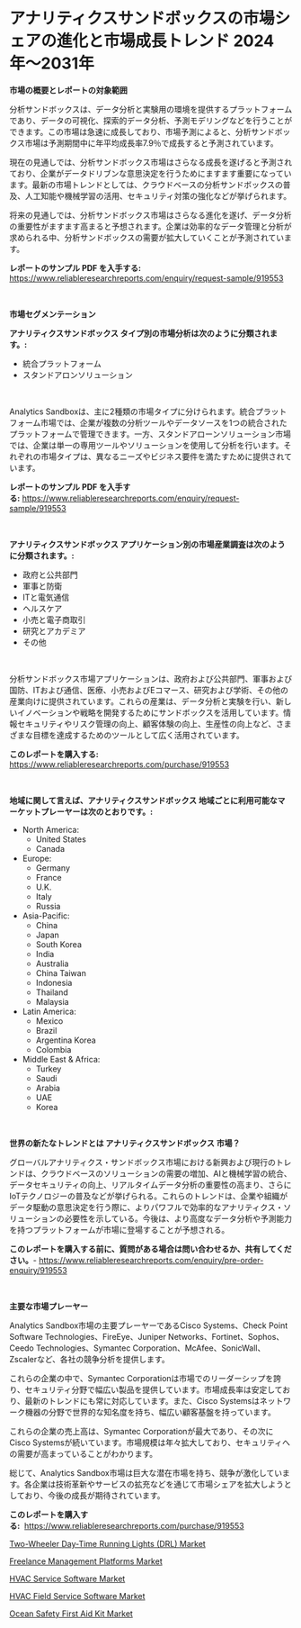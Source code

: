 <p><h1>アナリティクスサンドボックスの市場シェアの進化と市場成長トレンド 2024年〜2031年</h1></p><p><strong>市場の概要とレポートの対象範囲</strong></p>
<p><p>分析サンドボックスは、データ分析と実験用の環境を提供するプラットフォームであり、データの可視化、探索的データ分析、予測モデリングなどを行うことができます。この市場は急速に成長しており、市場予測によると、分析サンドボックス市場は予測期間中に年平均成長率7.9％で成長すると予測されています。</p><p>現在の見通しでは、分析サンドボックス市場はさらなる成長を遂げると予測されており、企業がデータドリブンな意思決定を行うためにますます重要になっています。最新の市場トレンドとしては、クラウドベースの分析サンドボックスの普及、人工知能や機械学習の活用、セキュリティ対策の強化などが挙げられます。</p><p>将来の見通しでは、分析サンドボックス市場はさらなる進化を遂げ、データ分析の重要性がますます高まると予想されます。企業は効率的なデータ管理と分析が求められる中、分析サンドボックスの需要が拡大していくことが予測されています。</p></p>
<p><strong>レポートのサンプル PDF を入手する:</strong> <a href="https://www.reliableresearchreports.com/enquiry/request-sample/919553">https://www.reliableresearchreports.com/enquiry/request-sample/919553</a></p>
<p>&nbsp;</p>
<p><strong>市場セグメンテーション</strong></p>
<p><strong>アナリティクスサンドボックス タイプ別の市場分析は次のように分類されます。:</strong></p>
<p><ul><li>統合プラットフォーム</li><li>スタンドアロンソリューション</li></ul></p>
<p>&nbsp;</p>
<p><p>Analytics Sandboxは、主に2種類の市場タイプに分けられます。統合プラットフォーム市場では、企業が複数の分析ツールやデータソースを1つの統合されたプラットフォームで管理できます。一方、スタンドアローンソリューション市場では、企業は単一の専用ツールやソリューションを使用して分析を行います。それぞれの市場タイプは、異なるニーズやビジネス要件を満たすために提供されています。</p></p>
<p><strong>レポートのサンプル PDF を入手する:</strong>&nbsp;<a href="https://www.reliableresearchreports.com/enquiry/request-sample/919553">https://www.reliableresearchreports.com/enquiry/request-sample/919553</a></p>
<p>&nbsp;</p>
<p><strong> アナリティクスサンドボックス アプリケーション別の市場産業調査は次のように分類されます。:</strong></p>
<p><ul><li>政府と公共部門</li><li>軍事と防衛</li><li>ITと電気通信</li><li>ヘルスケア</li><li>小売と電子商取引</li><li>研究とアカデミア</li><li>その他</li></ul></p>
<p>&nbsp;</p>
<p><p>分析サンドボックス市場アプリケーションは、政府および公共部門、軍事および国防、ITおよび通信、医療、小売およびEコマース、研究および学術、その他の産業向けに提供されています。これらの産業は、データ分析と実験を行い、新しいイノベーションや戦略を開発するためにサンドボックスを活用しています。情報セキュリティやリスク管理の向上、顧客体験の向上、生産性の向上など、さまざまな目標を達成するためのツールとして広く活用されています。</p></p>
<p><strong>このレポートを購入する:</strong>&nbsp; <a href="https://www.reliableresearchreports.com/purchase/919553">https://www.reliableresearchreports.com/purchase/919553</a></p>
<p>&nbsp;</p>
<p><strong>地域に関して言えば、アナリティクスサンドボックス 地域ごとに利用可能なマーケットプレーヤーは次のとおりです。:</strong></p>
<p><ul>
    <li>
        North America:
        <ul>
            <li>United States</li>
            <li>Canada</li>
        </ul>
    </li>
    <li>
        Europe:
        <ul>
            <li>Germany</li>
            <li>France</li>
            <li>U.K.</li>
            <li>Italy</li>
            <li>Russia</li>
        </ul>
    </li>
    <li>
        Asia-Pacific:
        <ul>
            <li>China</li>
            <li>Japan</li>
            <li>South Korea</li>
            <li>India</li>
            <li>Australia</li>
            <li>China Taiwan</li>
            <li>Indonesia</li>
            <li>Thailand</li>
            <li>Malaysia</li>
        </ul>
    </li>
    <li>
        Latin America:
        <ul>
            <li>Mexico</li>
            <li>Brazil</li>
            <li>Argentina Korea</li>
            <li>Colombia</li>
        </ul>
    </li>
    <li>
        Middle East & Africa:
        <ul>
            <li>Turkey</li>
            <li>Saudi</li>
            <li>Arabia</li>
            <li>UAE</li>
            <li>Korea</li>
        </ul>
    </li>
    </ul></p>
<p>&nbsp;</p>
<p><strong>世界の新たなトレンドとは アナリティクスサンドボックス 市場？</strong></p>
<p><p>グローバルアナリティクス・サンドボックス市場における新興および現行のトレンドは、クラウドベースのソリューションの需要の増加、AIと機械学習の統合、データセキュリティの向上、リアルタイムデータ分析の重要性の高まり、さらにIoTテクノロジーの普及などが挙げられる。これらのトレンドは、企業や組織がデータ駆動の意思決定を行う際に、よりパワフルで効率的なアナリティクス・ソリューションの必要性を示している。今後は、より高度なデータ分析や予測能力を持つプラットフォームが市場に登場することが予想される。</p></p>
<p><strong>このレポートを購入する前に、質問がある場合は問い合わせるか、共有してください。</strong>- <a href="https://www.reliableresearchreports.com/enquiry/pre-order-enquiry/919553">https://www.reliableresearchreports.com/enquiry/pre-order-enquiry/919553</a></p>
<p>&nbsp;</p>
<p><strong>主要な市場プレーヤー</strong></p>
<p><p>Analytics Sandbox市場の主要プレーヤーであるCisco Systems、Check Point Software Technologies、FireEye、Juniper Networks、Fortinet、Sophos、Ceedo Technologies、Symantec Corporation、McAfee、SonicWall、Zscalerなど、各社の競争分析を提供します。 </p><p>これらの企業の中で、Symantec Corporationは市場でのリーダーシップを誇り、セキュリティ分野で幅広い製品を提供しています。市場成長率は安定しており、最新のトレンドにも常に対応しています。また、Cisco Systemsはネットワーク機器の分野で世界的な知名度を持ち、幅広い顧客基盤を持っています。 </p><p>これらの企業の売上高は、Symantec Corporationが最大であり、その次にCisco Systemsが続いています。市場規模は年々拡大しており、セキュリティへの需要が高まっていることがわかります。 </p><p>総じて、Analytics Sandbox市場は巨大な潜在市場を持ち、競争が激化しています。各企業は技術革新やサービスの拡充などを通じて市場シェアを拡大しようとしており、今後の成長が期待されています。</p></p>
<p><strong>このレポートを購入する:</strong>&nbsp;&nbsp;<a href="https://www.reliableresearchreports.com/purchase/919553">https://www.reliableresearchreports.com/purchase/919553</a></p>
<p><p><a href="https://github.com/lataunyatinikmelvin59ilbd0dv/Market-Research-Report-List-1/blob/main/two-wheeler-day-time-running-lights-drl-market.md">Two-Wheeler Day-Time Running Lights (DRL) Market</a></p><p><a href="https://github.com/luckyshygirl/Market-Research-Report-List-3/blob/main/freelance-management-platforms-market.md">Freelance Management Platforms Market</a></p><p><a href="https://github.com/arionmp/Market-Research-Report-List-2/blob/main/hvac-service-software-market.md">HVAC Service Software Market</a></p><p><a href="https://github.com/markusgodoy/Market-Research-Report-List-2/blob/main/hvac-field-service-software-market.md">HVAC Field Service Software Market</a></p><p><a href="https://github.com/pgtimber/Market-Research-Report-List-1/blob/main/ocean-safety-first-aid-kit-market.md">Ocean Safety First Aid Kit Market</a></p></p>